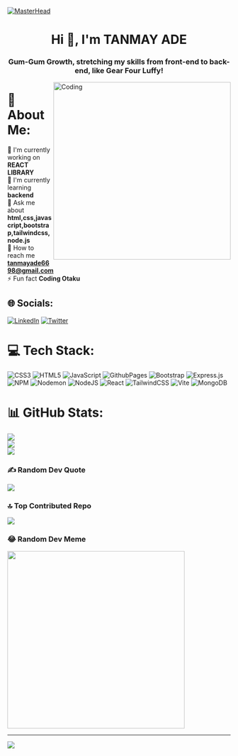 [![MasterHead](https://www.digitalsolutionservices.com/img/services/web%20development.gif)](https://github.com/Tanmay-Ade)
<h1 align="center">Hi 👋, I'm TANMAY ADE</h1>
<h3 align="center">Gum-Gum Growth, stretching my skills from front-end to back-end, like Gear Four Luffy!</h3>
<img align="right" alt="Coding" width="400" src="https://images.squarespace-cdn.com/content/v1/5769fc401b631bab1addb2ab/1541580611624-TE64QGKRJG8SWAIUS7NS/coding-freak.gif" />

# 💫 About Me:
🔭 I'm currently working on **REACT LIBRARY**<br>🌱 I'm currently learning **backend**<br>💬 Ask me about **html,css,javascript,bootstrap,tailwindcss,node.js**<br>🤝 How to reach me **tanmayade6698@gmail.com**<br>⚡ Fun fact **Coding Otaku**


## 🌐 Socials:
[![LinkedIn](https://img.shields.io/badge/LinkedIn-%230077B5.svg?logo=linkedin&logoColor=white)](https://linkedin.com/in/https://www.linkedin.com/in/tanmay-ade-b0250b295) [![Twitter](https://img.shields.io/badge/Twitter-%231DA1F2.svg?logo=Twitter&logoColor=white)](https://twitter.com/https://twitter.com/TanmayAde041659) 

# 💻 Tech Stack:
![CSS3](https://img.shields.io/badge/css3-%231572B6.svg?style=plastic&logo=css3&logoColor=white) ![HTML5](https://img.shields.io/badge/html5-%23E34F26.svg?style=plastic&logo=html5&logoColor=white) ![JavaScript](https://img.shields.io/badge/javascript-%23323330.svg?style=plastic&logo=javascript&logoColor=%23F7DF1E) ![GithubPages](https://img.shields.io/badge/github%20pages-121013?style=plastic&logo=github&logoColor=white) ![Bootstrap](https://img.shields.io/badge/bootstrap-%238511FA.svg?style=plastic&logo=bootstrap&logoColor=white) ![Express.js](https://img.shields.io/badge/express.js-%23404d59.svg?style=plastic&logo=express&logoColor=%2361DAFB) ![NPM](https://img.shields.io/badge/NPM-%23CB3837.svg?style=plastic&logo=npm&logoColor=white) ![Nodemon](https://img.shields.io/badge/NODEMON-%23323330.svg?style=plastic&logo=nodemon&logoColor=%BBDEAD) ![NodeJS](https://img.shields.io/badge/node.js-6DA55F?style=plastic&logo=node.js&logoColor=white) ![React](https://img.shields.io/badge/react-%2320232a.svg?style=plastic&logo=react&logoColor=%2361DAFB) ![TailwindCSS](https://img.shields.io/badge/tailwindcss-%2338B2AC.svg?style=plastic&logo=tailwind-css&logoColor=white) ![Vite](https://img.shields.io/badge/vite-%23646CFF.svg?style=plastic&logo=vite&logoColor=white) ![MongoDB](https://img.shields.io/badge/MongoDB-%234ea94b.svg?style=plastic&logo=mongodb&logoColor=white)
# 📊 GitHub Stats:
![](https://github-readme-stats.vercel.app/api?username=Tanmay-Ade&theme=default&hide_border=false&include_all_commits=false&count_private=false)<br/>
![](https://github-readme-streak-stats.herokuapp.com/?user=Tanmay-Ade&theme=default&hide_border=false)<br/>
![](https://github-readme-stats.vercel.app/api/top-langs/?username=Tanmay-Ade&theme=default&hide_border=false&include_all_commits=false&count_private=false&layout=compact)

### ✍️ Random Dev Quote
![](https://quotes-github-readme.vercel.app/api?type=horizontal&theme=gruvbox)

### 🔝 Top Contributed Repo
![](https://github-contributor-stats.vercel.app/api?username=Tanmay-Ade&limit=5&theme=flat&combine_all_yearly_contributions=true)

### 😂 Random Dev Meme
<img src='https://randommeme-five.vercel.app/' style="height: 400px;"/>

---
[![](https://visitcount.itsvg.in/api?id=Tanmay-Ade&icon=5&color=7)](https://visitcount.itsvg.in)

<!-- Proudly created with GPRM ( https://gprm.itsvg.in ) -->
